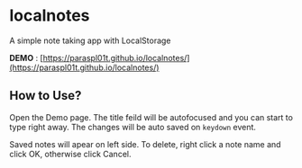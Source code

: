 # localnotes
A simple note taking app with LocalStorage

**DEMO** : 
[https://paraspl01t.github.io/localnotes/](https://paraspl01t.github.io/localnotes/)

## How to Use?
Open the Demo page. The title feild will be autofocused and you can start to type right away. The changes will be auto saved on `keydown` event.

Saved notes will apear on left side. To delete, right click a note name and click OK, otherwise click Cancel.